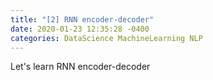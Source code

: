 ```yaml
---
title: "[2] RNN encoder-decoder"
date: 2020-01-23 12:35:28 -0400
categories: DataScience MachineLearning NLP
---
```

Let's learn RNN encoder-decoder

